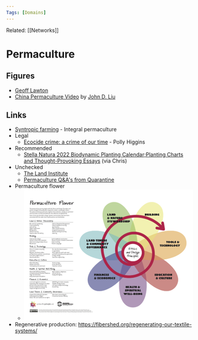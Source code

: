 ```yaml
---
Tags: [Domains]
---
```

Related: [[Networks]]


# Permaculture 

## Figures
- [Geoff Lawton](https://www.youtube.com/watch?v=GwdjtwsRtRE)
- [China Permaculture Video](https://www.youtube.com/watch?time_continue=169&v=CH-yPKtwbOk&feature=emb_logo) by [John D. Liu](https://www.linkedin.com/in/johndliu/?lipi=urn%3Ali%3Apage%3Ad_flagship3_pulse_read%3BWl7QYKAfRJy0Tuox%2Fo%2FWgw%3D%3D)

## Links 
- [Syntropic farming](https://agendagotsch.com/en/what-is-syntropic-farming/) - Integral permaculture
- Legal
    - [Ecocide crime: a crime of our time](https://www.youtube.com/watch?v=tgQ9kVzy1TM) - Polly Higgins
- Recommended
	- [Stella Natura 2022 Biodynamic Planting Calendar;Planting Charts and Thought-Provoking Essays](https://stellanatura.com/) (via Chris)
- Unchecked
    - [The Land Institute](https://landinstitute.org/)
    - [Permaculture Q&A's from Quarantine ](https://www.youtube.com/watch?v=avDe9aqDwGI)
- Permaculture flower
	- ![](assets/permacultureflower.jpg)
- Regenerative production: https://fibershed.org/regenerating-our-textile-systems/
